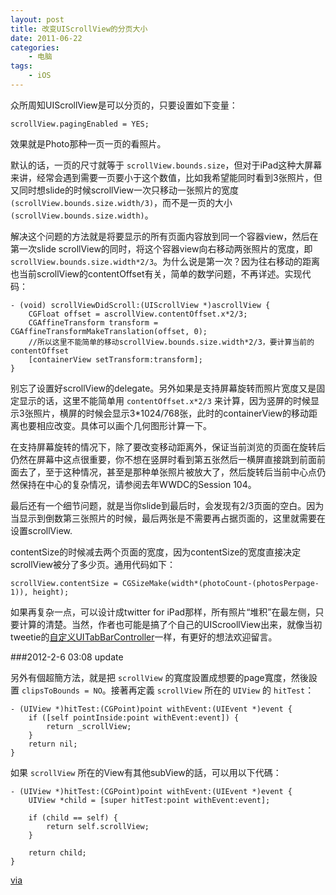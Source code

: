 ```yaml
--- 
layout: post
title: 改变UIScrollView的分页大小
date: 2011-06-22
categories:
    - 电脑
tags:
    - iOS
---
```

众所周知UIScrollView是可以分页的，只要设置如下变量：

``scrollView.pagingEnabled = YES;``

效果就是Photo那种一页一页的看照片。

默认的话，一页的尺寸就等于 `scrollView.bounds.size`，但对于iPad这种大屏幕来讲，经常会遇到需要一页要小于这个数值，比如我希望能同时看到3张照片，但又同时想slide的时候scrollView一次只移动一张照片的宽度 `(scrollView.bounds.size.width/3)`，而不是一页的大小 `(scrollView.bounds.size.width)`。

解决这个问题的方法就是将要显示的所有页面内容放到同一个容器view，然后在第一次slide scrollView的同时，将这个容器view向右移动两张照片的宽度，即 `scrollView.bounds.size.width*2/3`。为什么说是第一次？因为往右移动的距离也当前scrollView的contentOffset有关，简单的数学问题，不再详述。实现代码：

```objc
- (void) scrollViewDidScroll:(UIScrollView *)ascrollView {
    CGFloat offset = ascrollView.contentOffset.x*2/3;
    CGAffineTransform transform = CGAffineTransformMakeTranslation(offset, 0);
    //所以这里不能简单的移动scrollView.bounds.size.width*2/3，要计算当前的contentOffset
    [containerView setTransform:transform];
}
```

别忘了设置好scrollView的delegate。另外如果是支持屏幕旋转而照片宽度又是固定显示的话，这里不能简单用 `contentOffset.x*2/3` 来计算，因为竖屏的时候显示3张照片，横屏的时候会显示3*1024/768张，此时的containerView的移动距离也要相应改变。具体可以画个几何图形计算一下。

在支持屏幕旋转的情况下，除了要改变移动距离外，保证当前浏览的页面在旋转后仍然在屏幕中这点很重要，你不想在竖屏时看到第五张然后一横屏直接跳到前面前面去了，至于这种情况，甚至是那种单张照片被放大了，然后旋转后当前中心点仍然保持在中心的复杂情况，请参阅去年WWDC的Session 104。

最后还有一个细节问题，就是当你slide到最后时，会发现有2/3页面的空白。因为当显示到倒数第三张照片的时候，最后两张是不需要再占据页面的，这里就需要在设置scrollView.

contentSize的时候减去两个页面的宽度，因为contentSize的宽度直接决定scrollView被分了多少页。通用代码如下：

```objc
scrollView.contentSize = CGSizeMake(width*(photoCount-(photosPerpage-1)), height);
```

如果再复杂一点，可以设计成twitter for iPad那样，所有照片“堆积”在最左侧，只要计算的清楚。当然，作者也可能是搞了个自己的UIScroollView出来，就像当初tweetie的[自定义UITabBarController](http://stackoverflow.com/questions/576764/tab-bar-controller-inside-a-navigation-controller-or-sharing-a-navigation-root-v)一样，有更好的想法欢迎留言。

###2012-2-6 03:08 update

另外有個超簡方法，就是把 `scrollView` 的寬度設置成想要的page寬度，然後設置 `clipsToBounds = NO`。接著再定義 `scrollView` 所在的 `UIView` 的 `hitTest`：

```objc
- (UIView *)hitTest:(CGPoint)point withEvent:(UIEvent *)event {
    if ([self pointInside:point withEvent:event]) {
        return _scrollView;
    }
    return nil;
}
```

如果 `scrollView` 所在的View有其他subView的話，可以用以下代碼：

```objc
- (UIView *)hitTest:(CGPoint)point withEvent:(UIEvent *)event {
    UIView *child = [super hitTest:point withEvent:event];
    
    if (child == self) {
        return self.scrollView;
    } 
    
    return child; 
}
```

[via](http://blog.proculo.de/archives/180-Paging-enabled-UIScrollView-With-Previews.html)